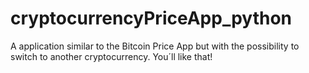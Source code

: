# cryptocurrencyPriceApp_python
A application similar to the Bitcoin Price App but with the possibility to switch to another cryptocurrency. You´ll like that!
